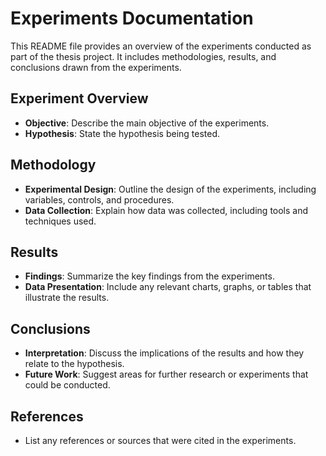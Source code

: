 # Experiments Documentation

This README file provides an overview of the experiments conducted as part of the thesis project. It includes methodologies, results, and conclusions drawn from the experiments.

## Experiment Overview

- **Objective**: Describe the main objective of the experiments.
- **Hypothesis**: State the hypothesis being tested.

## Methodology

- **Experimental Design**: Outline the design of the experiments, including variables, controls, and procedures.
- **Data Collection**: Explain how data was collected, including tools and techniques used.

## Results

- **Findings**: Summarize the key findings from the experiments.
- **Data Presentation**: Include any relevant charts, graphs, or tables that illustrate the results.

## Conclusions

- **Interpretation**: Discuss the implications of the results and how they relate to the hypothesis.
- **Future Work**: Suggest areas for further research or experiments that could be conducted.

## References

- List any references or sources that were cited in the experiments.